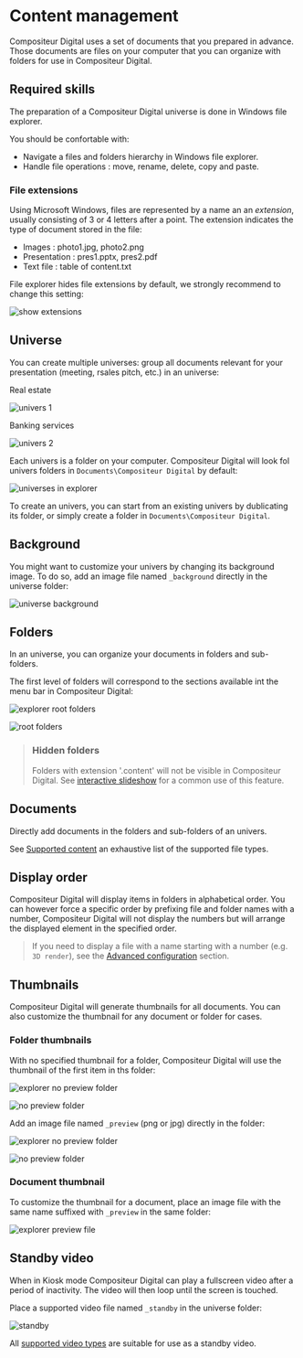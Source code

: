# Content management

Compositeur Digital uses a set of documents that you prepared in advance. Those documents are files on your computer that you can organize with folders for use in Compositeur Digital.

## Required skills

The preparation of a Compositeur Digital universe is done in Windows file explorer.

You should be confortable with:

- Navigate a files and folders hierarchy in Windows file explorer.
- Handle file operations : move, rename, delete, copy and paste.

### File extensions

Using Microsoft Windows, files are represented by a name an an *extension*, usually consisting of 3 or 4 letters after a point. The extension indicates the type of document stored in the file:

- Images : photo1.jpg, photo2.png
- Presentation : pres1.pptx, pres2.pdf
- Text file : table of content.txt

File explorer hides file extensions by default, we strongly recommend to change this setting:

![show extensions](img/show_extensions.jpg)

## Universe

You can create multiple universes: group all documents relevant for your presentation (meeting, rsales pitch, etc.) in an universe:

Real estate

![univers 1](img/univers1.jpg)

Banking services

![univers 2](img/univers2.jpg)

Each univers is a folder on your computer. Compositeur Digital will look fol univers folders in `Documents\Compositeur Digital` by default:

![universes in explorer](img/explorer_univers.jpg)

To create an univers, you can start from an existing univers by dublicating its folder, or simply create a folder in `Documents\Compositeur Digital`.

## Background

You might want to customize your univers by changing its background image. To do so, add an image file named `_background` directly in the universe folder:

![universe background](img/explorer_background.jpg)

## Folders

In an universe, you can organize your documents in folders and sub-folders.

The first level of folders will correspond to the sections available int the menu bar in Compositeur Digital:

![explorer root folders](img/explorer_root_folders.jpg)

![root folders](img/root_folders.jpg)

>### <a name="contentFolder"></a> Hidden folders
>
>Folders with extension '.content' will not be visible in Compositeur Digital. 
>See [interactive slideshow](slideshow#interactive) for a common use of this feature.

## Documents

Directly add documents in the folders and sub-folders of an univers.

See [Supported content](content_types.md) an exhaustive list of the supported file types.

## Display order

Compositeur Digital will display items in folders in alphabetical order. You can however force a specific order by prefixing file and folder names with a number, Compositeur Digital will not display the numbers but will arrange the displayed element in the specified order.

>If you need to display a file with a name starting with a number (e.g. `3D render`), see the [Advanced configuration](config#configuration_dun_document) section.

## Thumbnails 

Compositeur Digital will generate thumbnails for all documents. You can also customize the thumbnail for any document or folder for cases.

### Folder thumbnails

With no specified thumbnail for a folder, Compositeur Digital will use the thumbnail of the first item in ths folder:

![explorer no preview folder](img/explorer_nopreview_folder.jpg)

![no preview folder](img/nopreview_folder.jpg) 

Add an image file named `_preview` (png or jpg) directly in the folder:

![explorer no preview folder](img/explorer_preview_folder.jpg)

![no preview folder](img/preview_folder.jpg) 

### Document thumbnail

To customize the thumbnail for a document, place an image file with the same name suffixed with `_preview` in the same folder:

![explorer preview file](img/explorer_preview_file.jpg)

## Standby video

When in Kiosk mode Compositeur Digital can play a fullscreen video after a period of inactivity. The video will then loop until the screen is touched.

Place a supported video file named `_standby` in the universe folder:

![standby](img/explorer_standby.jpg) 

All [supported video types](video.md) are suitable for use as a standby video.
